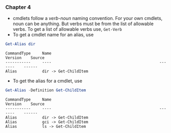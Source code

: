 ### Chapter 4

* cmdlets follow a _verb-noun_ naming convention. For your own cmdlets, noun can be anything. But verbs must be from the list of allowable verbs. To get a list of allowable verbs use, `Get-Verb` 
* To get a cmdlet name for an alias, use

```powershell
Get-Alias dir
```

```
CommandType     Name                                               Version    Source
-----------     ----                                               -------    ------
Alias           dir -> Get-ChildItem
```

* To get the alias for a cmdlet, use

```powershell
Get-Alias -Definition Get-ChildItem
```

```
CommandType     Name                                               Version    Source
-----------     ----                                               -------    ------
Alias           dir -> Get-ChildItem
Alias           gci -> Get-ChildItem
Alias           ls -> Get-ChildItem
```



